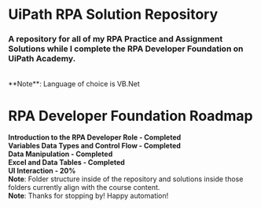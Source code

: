 # UiPath RPA Solution Repository
<h3>A repository for all of my RPA Practice and Assignment Solutions while I complete the RPA Developer Foundation on UiPath Academy.</h3>
<br>
**Note**: Language of choice is VB.Net

# RPA Developer Foundation Roadmap
<strong>Introduction to the RPA Developer Role - Completed</strong> 
<br>
<strong>Variables Data Types and Control Flow - Completed</strong>
<br>
<strong>Data Manipulation - Completed</strong>
<br>
<strong>Excel and Data Tables - Completed</strong>
<br>
<strong>UI Interaction - 20%</strong>
<br>
**Note**: Folder structure inside of the repository and solutions inside those folders currently align with the course content. 
<br>
**Note**: Thanks for stopping by! Happy automation!
